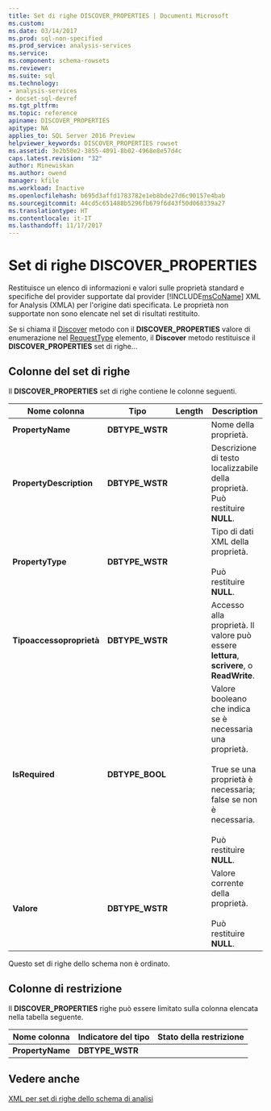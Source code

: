 ```yaml
---
title: Set di righe DISCOVER_PROPERTIES | Documenti Microsoft
ms.custom: 
ms.date: 03/14/2017
ms.prod: sql-non-specified
ms.prod_service: analysis-services
ms.service: 
ms.component: schema-rowsets
ms.reviewer: 
ms.suite: sql
ms.technology:
- analysis-services
- docset-sql-devref
ms.tgt_pltfrm: 
ms.topic: reference
apiname: DISCOVER_PROPERTIES
apitype: NA
applies_to: SQL Server 2016 Preview
helpviewer_keywords: DISCOVER_PROPERTIES rowset
ms.assetid: 3e2b50e2-3855-4091-8b02-4968e8e57d4c
caps.latest.revision: "32"
author: Minewiskan
ms.author: owend
manager: kfile
ms.workload: Inactive
ms.openlocfilehash: b695d3affd1783782e1eb8bde27d6c90157e4bab
ms.sourcegitcommit: 44cd5c651488b5296fb679f6d43f50d068339a27
ms.translationtype: HT
ms.contentlocale: it-IT
ms.lasthandoff: 11/17/2017
---
```

# <a name="discoverproperties-rowset"></a>Set di righe DISCOVER_PROPERTIES
  Restituisce un elenco di informazioni e valori sulle proprietà standard e specifiche del provider supportate dal provider [!INCLUDE[msCoName](../../../includes/msconame-md.md)] XML for Analysis (XMLA) per l'origine dati specificata. Le proprietà non supportate non sono elencate nel set di risultati restituito.  
  
 Se si chiama il [Discover](../../../analysis-services/xmla/xml-elements-methods-discover.md) metodo con il **DISCOVER_PROPERTIES** valore di enumerazione nel [RequestType](../../../analysis-services/xmla/xml-elements-properties/requesttype-element-xmla.md) elemento, il **Discover** metodo restituisce il **DISCOVER_PROPERTIES** set di righe...  
  
## <a name="rowset-columns"></a>Colonne del set di righe  
 Il **DISCOVER_PROPERTIES** set di righe contiene le colonne seguenti.  
  
|Nome colonna|Tipo|Length|Description|  
|-----------------|----------|------------|-----------------|  
|**PropertyName**|**DBTYPE_WSTR**||Nome della proprietà.|  
|**PropertyDescription**|**DBTYPE_WSTR**||Descrizione di testo localizzabile della proprietà. Può restituire **NULL**.|  
|**PropertyType**|**DBTYPE_WSTR**||Tipo di dati XML della proprietà.<br /><br /> Può restituire **NULL**.|  
|**Tipoaccessoproprietà**|**DBTYPE_WSTR**||Accesso alla proprietà. Il valore può essere **lettura**, **scrivere**, o **ReadWrite**.|  
|**IsRequired**|**DBTYPE_BOOL**||Valore booleano che indica se è necessaria una proprietà.<br /><br /> True se una proprietà è necessaria; false se non è necessaria.<br /><br /> Può restituire **NULL**.|  
|**Valore**|**DBTYPE_WSTR**||Valore corrente della proprietà.<br /><br /> Può restituire **NULL**.|  
  
 Questo set di righe dello schema non è ordinato.  
  
## <a name="restriction-columns"></a>Colonne di restrizione  
 Il **DISCOVER_PROPERTIES** righe può essere limitato sulla colonna elencata nella tabella seguente.  
  
|Nome colonna|Indicatore del tipo|Stato della restrizione|  
|-----------------|--------------------|-----------------------|  
|**PropertyName**|**DBTYPE_WSTR**||  
  
## <a name="see-also"></a>Vedere anche  
 [XML per set di righe dello schema di analisi](../../../analysis-services/schema-rowsets/xml/xml-for-analysis-schema-rowsets.md)  
  
  
